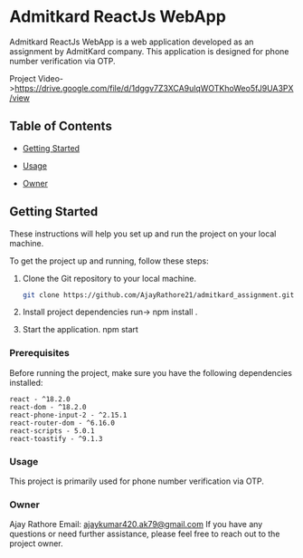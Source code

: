 # Admitkard ReactJs WebApp

Admitkard ReactJs WebApp is a web application developed as an assignment by AdmitKard company. This application is designed for phone number verification via OTP.

Project Video->https://drive.google.com/file/d/1dggv7Z3XCA9ulqWOTKhoWeo5fJ9UA3PX/view

## Table of Contents

- [Getting Started](#getting-started)

- [Usage](#usage)

- [Owner](#owner)

## Getting Started

These instructions will help you set up and run the project on your local machine.

To get the project up and running, follow these steps:

1. Clone the Git repository to your local machine.

   ```bash
   git clone https://github.com/AjayRathore21/admitkard_assignment.git

   ```

2. Install project dependencies
   run-> npm install .

3. Start the application.
   npm start

### Prerequisites

Before running the project, make sure you have the following dependencies installed:

    react - ^18.2.0
    react-dom - ^18.2.0
    react-phone-input-2 - ^2.15.1
    react-router-dom - ^6.16.0
    react-scripts - 5.0.1
    react-toastify - ^9.1.3

### Usage

This project is primarily used for phone number verification via OTP.

### Owner

Ajay Rathore
Email: ajaykumar420.ak79@gmail.com
If you have any questions or need further assistance, please feel free to reach out to the project owner.
